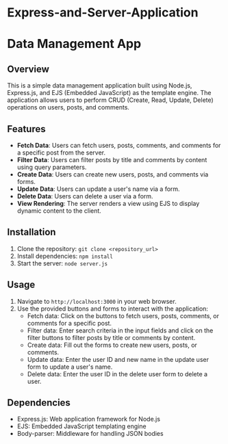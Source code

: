 # Express-and-Server-Application
# Data Management App

## Overview
This is a simple data management application built using Node.js, Express.js, and EJS (Embedded JavaScript) as the template engine. The application allows users to perform CRUD (Create, Read, Update, Delete) operations on users, posts, and comments.

## Features
- **Fetch Data**: Users can fetch users, posts, comments, and comments for a specific post from the server.
- **Filter Data**: Users can filter posts by title and comments by content using query parameters.
- **Create Data**: Users can create new users, posts, and comments via forms.
- **Update Data**: Users can update a user's name via a form.
- **Delete Data**: Users can delete a user via a form.
- **View Rendering**: The server renders a view using EJS to display dynamic content to the client.

## Installation
1. Clone the repository: `git clone <repository_url>`
2. Install dependencies: `npm install`
3. Start the server: `node server.js`

## Usage
1. Navigate to `http://localhost:3000` in your web browser.
2. Use the provided buttons and forms to interact with the application:
   - Fetch data: Click on the buttons to fetch users, posts, comments, or comments for a specific post.
   - Filter data: Enter search criteria in the input fields and click on the filter buttons to filter posts by title or comments by content.
   - Create data: Fill out the forms to create new users, posts, or comments.
   - Update data: Enter the user ID and new name in the update user form to update a user's name.
   - Delete data: Enter the user ID in the delete user form to delete a user.

## Dependencies
- Express.js: Web application framework for Node.js
- EJS: Embedded JavaScript templating engine
- Body-parser: Middleware for handling JSON bodies

